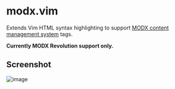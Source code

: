 # modx.vim

Extends Vim HTML syntax highlighting to support [MODX content management system](http://modx.com) tags.

**Currently MODX Revolution support only.**

## Screenshot
![image](http://farm8.staticflickr.com/7030/6494728765_2a52dbc2b3.jpg)
